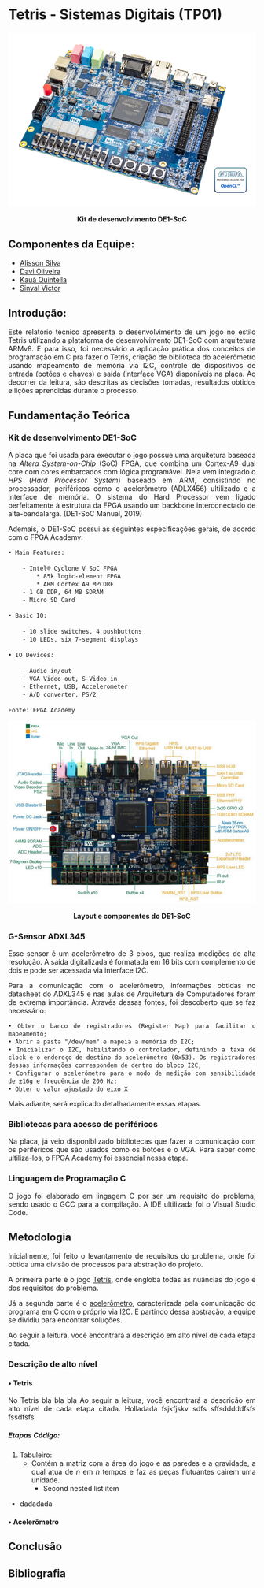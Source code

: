 # Tetris - Sistemas Digitais (TP01)

<p align="center">
  <img src="imagens/top45_01.jpg" width = "600" />
</p>
<p align="center"><strong>Kit de desenvolvimento DE1-SoC</strong></p>


<h2>  Componentes da Equipe: <br></h2>
<uL> 
  <li><a href="https://github.com/Silva-Alisson">Alisson Silva</a></li>
  <li><a href="https://github.com/DaviOSC">Davi Oliveira</a></li>
  <li><a href="https://github.com/MrLaelapz">Kauã Quintella</a></li>
  <li><a href="https://github.com/Viktor-401">Sinval Victor</a></li>
</ul>

<div align="justify"> 

## Introdução:

Este relatório técnico apresenta o desenvolvimento de um jogo no estilo Tetris utilizando a plataforma de desenvolvimento DE1-SoC com arquitetura ARMv8. E para isso, foi necessário a aplicação prática dos conceitos de programação em C pra fazer o Tetris, criação de biblioteca do acelerômetro usando mapeamento de memória via I2C, controle de dispositivos de entrada (botões e chaves) e saída (interface VGA) disponíveis na placa. Ao decorrer da leitura, são descritas as decisões tomadas, resultados obtidos e lições aprendidas durante o processo.

## Fundamentação Teórica

### Kit de desenvolvimento DE1-SoC

A placa que foi usada para executar o jogo possue uma arquitetura baseada na *Altera System-on-Chip* (SoC) FPGA, que combina um Cortex-A9 dual core com cores embarcados com lógica programável. Nela vem integrado o *HPS* (*Hard Processor System*) baseado em ARM, consistindo no processador, periféricos como o acelerômetro (ADLX456) ultilizado e a interface de memória. O sistema do Hard Processor vem ligado perfeitamente à estrutura da FPGA usando um backbone interconectado de alta-bandalarga. (DE1-SoC Manual, 2019)

Ademais, o DE1-SoC possui as seguintes especificações gerais, de acordo com o FPGA Academy:

	• Main Features:

		- Intel® Cyclone V SoC FPGA
			* 85k logic-element FPGA
			* ARM Cortex A9 MPCORE
		- 1 GB DDR, 64 MB SDRAM
		- Micro SD Card

	• Basic IO:

		- 10 slide switches, 4 pushbuttons
		- 10 LEDs, six 7-segment displays

	• IO Devices:

		- Audio in/out
		- VGA Video out, S-Video in
		- Ethernet, USB, Accelerometer
		- A/D converter, PS/2
	
	Fonte: FPGA Academy

<p align="center">
  <img src="imagens/kitDesenvolvimentoTopView.png" width = "800" />
</p>
<p align="center"><strong>Layout e componentes do DE1-SoC</strong></p>


### G-Sensor ADXL345

Esse sensor é um acelerômetro de 3 eixos, que realiza medições de alta resolução. A saída digitalizada é formatada em 16 bits com complemento de dois e pode ser acessada via interface I2C.

Para a comunicação com o acelerômetro, informações obtidas no datasheet do ADXL345 e nas aulas de Arquitetura de Computadores foram de extrema importância. Através dessas fontes, foi descoberto que se faz necessário: 

	• Obter o banco de registradores (Register Map) para facilitar o mapeamento;
	• Abrir a pasta "/dev/mem" e mapeia a memória do I2C;
	• Inicializar o I2C, habilitando o controlador, definindo a taxa de clock e o endereço de destino do acelerômetro (0x53). Os registradores dessas informações correspondem de dentro do bloco I2C;
	• Configurar o acelerômetro para o modo de medição com sensibilidade de ±16g e frequência de 200 Hz;
	• Obter o valor ajustado do eixo X

Mais adiante, será explicado detalhadamente essas etapas.

### Bibliotecas para acesso de periféricos

Na placa, já veio disponiblizado bibliotecas que fazer a comunicação com os periféricos que são usados como os botões e o VGA. Para saber como ultiliza-los, o FPGA Academy foi essencial nessa etapa.

### Linguagem de Programação C

O jogo foi elaborado em lingagem C por ser um requisito do problema, sendo usado o GCC para a compilação. A IDE ultilizada foi o Visual Studio Code.

## Metodologia 

Inicialmente, foi feito o levantamento de requisitos do problema, onde foi obtida uma divisão de processos para abstração do projeto.

A primeira parte é o jogo <a href="#-tetris"> Tetris</a>, onde engloba todas as nuâncias do jogo e dos requisitos do problema.

Já a segunda parte é o <a href="#-acelerômetro"> acelerômetro</a>, caracterizada pela comunicação do programa em C com o próprio via I2C. E partindo dessa abstração, a equipe se dividiu para encontrar soluções.

Ao seguir a leitura, você encontrará a descrição em alto nível de cada etapa citada.

### Descrição de alto nível

#### • Tetris

No Tetris bla bla bla Ao seguir a leitura, você encontrará a descrição em alto nível de cada etapa citada. Holladada fsjkfjskv sdfs sffsdddddfsfs fssdfsfs

##### Etapas Código:
<div id="sumarioTetris">
	
1. Tabuleiro:
	- Contém a matriz com a área do jogo e as paredes e a gravidade, a qual atua de _n_ em _n_ tempos e faz as peças flutuantes cairem uma unidade.
		- Second nested list item
<ul>
	<li>dadadada
	</li>
</ul>	
</div>



#### • Acelerômetro


## Conclusão

<div align="justify">

## Bibliografia

####
